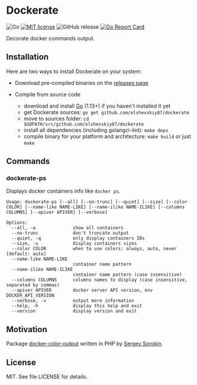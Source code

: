 # Dockerate

![Go][1] [![MIT license][2]][3] ![GitHub release][4] [![Go Report Card][5]][6]

Decorate docker commands output.

## Installation

Here are two ways to install Dockerate on your system:

* Download pre-compiled binaries on the [releases page][7]

* Compile from source code

  - download and install [Go][8] (1.13+) if you haven't installed it yet
  - get Dockerate sources: `go get github.com/olshevskiy87/dockerate`
  - move to sources folder: `cd $GOPATH/src/github.com/olshevskiy87/dockerate`
  - install all dependencies (including golangci-lint): `make deps`
  - compile binary for your platform and architecture: `make build` or just `make`

## Commands

### dockerate-ps

Displays docker containers info like `docker ps`.

```
Usage: dockerate-ps [--all] [--no-trunc] [--quiet] [--size] [--color COLOR] [--name-like NAME-LIKE] [--name-ilike NAME-ILIKE] [--columns COLUMNS] [--apiver APIVER] [--verbose]

Options:
  --all, -a              show all containers
  --no-trunc             don't truncate output
  --quiet, -q            only display containers IDs
  --size, -s             display containers sizes
  --color COLOR          when to use colors: always, auto, never [default: auto]
  --name-like NAME-LIKE
                         container name pattern
  --name-ilike NAME-ILIKE
                         container name pattern (case insensitive)
  --columns COLUMNS      columns names to display (case insensitive, separated by commas)
  --apiver APIVER        docker server API version, env DOCKER_API_VERSION
  --verbose, -v          output more information
  --help, -h             display this help and exit
  --version              display version and exit
```

## Motivation

Package [docker-color-output][9] written in PHP by [Sergey Sorokin][10].

## License

MIT. See file LICENSE for details.

[1]: https://github.com/olshevskiy87/dockerate/workflows/Go/badge.svg
[2]: https://img.shields.io/badge/License-MIT-yellow.svg
[3]: https://lbesson.mit-license.org/
[4]: https://img.shields.io/github/v/tag/olshevskiy87/dockerate?label=release
[5]: https://goreportcard.com/badge/github.com/olshevskiy87/dockerate
[6]: https://goreportcard.com/report/github.com/olshevskiy87/dockerate
[7]: https://github.com/olshevskiy87/dockerate/releases
[8]: https://golang.org/dl/
[9]: https://github.com/devemio/docker-color-output
[10]: https://github.com/devemio
